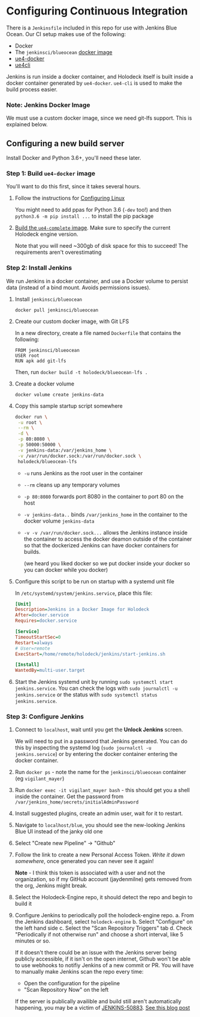 # Configuring Continuous Integration

There is a `Jenkinsfile` included in this repo for use with Jenkins Blue Ocean. Our CI setup makes use of the following:

- Docker
- The `jenkinsci/blueocean` [docker image](https://hub.docker.com/r/jenkinsci/blueocean/)
- [ue4-docker](https://github.com/adamrehn/ue4-docker)
- [ue4cli](https://github.com/adamrehn/ue4cli)

Jenkins is run inside a docker container, and Holodeck itself is built inside a docker container generated by `ue4-docker`. `ue4-cli` is used to make the build process easier.

### Note: Jenkins Docker Image
We must use a custom docker image, since we need git-lfs support. This is explained below.

## Configuring a new build server
Install Docker and Python 3.6+, you'll need these later.

### Step 1: Build `ue4-docker` image
You'll want to do this first, since it takes several hours.

1. Follow the instructions for [Configuring Linux](https://adamrehn.com/docs/ue4-docker/configuration/configuring-linux)

   You might need to add ppas for Python 3.6 (`-dev` too!) and then `python3.6 -m pip install ...` to install the pip package
2. [Build the `ue4-complete` image](https://adamrehn.com/docs/ue4-docker/use-cases/continuous-integration). Make sure to specify the current Holodeck engine version.

   Note that you will need ~300gb of disk space for this to succeed! The requirements aren't overestimating

### Step 2: Install Jenkins
We run Jenkins in a docker container, and use a Docker volume to persist data (instead of a bind mount. Avoids permissions issues).
1. Install `jenkinsci/blueocean`

   `docker pull jenkinsci/blueocean`
   
2. Create our custom docker image, with Git LFS

   In a new directory, create a file named `Dockerfile` that contains the following:
   ```docker
   FROM jenkinsci/blueocean
   USER root
   RUN apk add git-lfs
   ```
   
   Then, run `docker build -t holodeck/blueocean-lfs .`
2. Create a docker volume

   `docker volume create jenkins-data`
3. Copy this sample startup script somewhere

   ```bash
   docker run \
    -u root \
    --rm \
    -d \
    -p 80:8080 \
    -p 50000:50000 \
    -v jenkins-data:/var/jenkins_home \
    -v /var/run/docker.sock:/var/run/docker.sock \
    holodeck/blueocean-lfs
    ```

    - `-u` runs Jenkins as the root user in the container
    - `--rm` cleans up any temporary volumes
    - `-p 80:8080` forwards port 8080 in the container to port 80 on the host
    - `-v jenkins-data..` binds `/var/jenkins_home` in the container to the docker volume `jenkins-data`
    - `-v -v /var/run/docker.sock...` allows the Jenkins instance inside the container to access the docker deamon outside of the container so that the dockerized Jenkins can have docker containers for builds.

      (we heard you liked docker so we put docker inside your docker so you can docker while you docker)

4. Configure this script to be run on startup with a systemd unit file

   In `/etc/systemd/system/jenkins.service`, place this file:
   
   ```ini
   [Unit]
   Description=Jenkins in a Docker Image for Holodeck
   After=docker.service
   Requires=docker.service

   [Service]
   TimeoutStartSec=0
   Restart=always
   # User=remote
   ExecStart=/home/remote/holodeck/jenkins/start-jenkins.sh

   [Install]
   WantedBy=multi-user.target
   ```
   
5. Start the Jenkins systemd unit by running `sudo systemctl start jenkins.service`. You can check the logs with
   `sudo journalctl -u jenkins.service` or the status with `sudo systemctl status jenkins.service`.

### Step 3: Configure Jenkins
1. Connect to `localhost`, wait until you get the **Unlock Jenkins** screen.

   We will need to put in a password that Jenkins generated. You can do this by inspecting the systemd log (`sudo journalctl -u jenkins.service`) or by entering the docker container entering the docker container.

2. Run `docker ps` - note the name for the `jenkinsci/blueocean` container (eg `vigilant_mayer`)
3. Run `docker exec -it vigilant_mayer bash` - this should get you a shell inside the container. Get the password from `/var/jenkins_home/secrets/initialAdminPassword`
4. Install suggested plugins, create an admin user, wait for it to restart.
5. Navigate to `localhost/blue`, you should see the new-looking Jenkins Blue UI instead of the janky old one
6. Select "Create new Pipeline" -> "Github"
7. Follow the link to create a new Personal Access Token. *Write it down somewhere*, once generated you can never see it again!

   **Note** - I think this token is associated with a user and not the organization, so if my GitHub account (jaydenmilne) gets removed from the org, Jenkins might break.
8. Select the Holodeck-Engine repo, it should detect the repo and begin to build it
9. Configure Jenkins to periodically poll the holodeck-engine repo.
   a. From the Jenkins dashboard, select `holodeck-engine`
   b. Select "Configure" on the left hand side
   c. Select the "Scan Repository Triggers" tab
   d. Check "Periodically if not otherwise run" and choose a short interval, like 5 minutes or so.

   If it doesn't there could be an issue with the Jenkins server being publicly accessible, if it isn't on the open internet, Github won't be able to use webhooks to notifiy Jenkins of a new commit or PR. You will have to manually make Jenkins scan the repo every time:

   - Open the configuration for the pipeline
   - "Scan Repository Now" on the left

   If the server is publically availible and build still aren't automatically happening, you may be a victim of [JENKINS-50883](https://issues.jenkins-ci.org/browse/JENKINS-50883). [See this blog post](http://jayd.ml/jenkins/2019/03/05/jenkins-pipeline-webhooks)
